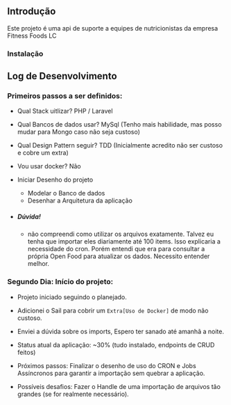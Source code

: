 ## Introdução
Este projeto é uma api de suporte a equipes de nutricionistas da empresa Fitness Foods LC

### Instalação
## Log de Desenvolvimento
### Primeiros passos a ser definidos:

- Qual Stack uitlizar? PHP / Laravel
- Qual Bancos de dados usar? MySql (Tenho mais habilidade, mas posso mudar para Mongo caso não seja custoso)
- Qual Design Pattern seguir? TDD (Inicialmente acredito não ser custoso e cobre um extra)
- Vou usar docker? Não
- Iniciar Desenho do projeto
    - Modelar o Banco de dados
    - Desenhar a Arquitetura da aplicação

- ##### Dúvida!
    - não compreendi como utilizar os arquivos exatamente. Talvez eu tenha que importar eles diariamente até 100 items. Isso explicaria a necessidade do cron. Porém entendi que era para consultar a própria Open Food para atualizar os dados. Necessito entender melhor.

### Segundo Dia: Início do projeto:
- Projeto iniciado seguindo o planejado.
- Adicionei o Sail para cobrir um `Extra[Uso de Docker]` de modo não custoso.
- Enviei a dúvida sobre os imports, Espero ter sanado até amanhã a noite.

- Status atual da aplicação: ~30% (tudo instalado, endpoints de CRUD feitos)
- Próximos passos: Finalizar o desenho de uso do CRON e Jobs Assíncronos para garantir a importação sem quebrar a aplicação.
- Possíveis desafios: Fazer o Handle de uma importação de arquivos tão grandes (se for realmente necessário).


